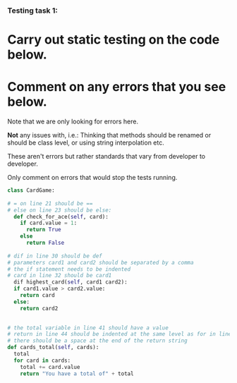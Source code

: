 ### Testing task 1:

# Carry out static testing on the code below.
# Comment on any errors that you see below.

Note that we are only looking for errors here.

**Not** any issues with, i.e.: 
Thinking that methods should be renamed or should be class level, or using string interpolation etc. 

These aren't errors but rather standards that vary from developer to developer. 

Only comment on errors that would stop the tests running.

```python
class CardGame:
  
# = on line 21 should be ==
# else on line 23 should be else:
  def check_for_ace(self, card):
    if card.value = 1:
      return True
    else
      return False
   
# dif in line 30 should be def
# parameters card1 and card2 should be separated by a comma
# the if statement needs to be indented
# card in line 32 should be card1
  dif highest_card(self, card1 card2):
  if card1.value > card2.value:
    return card
  else:
    return card2
  

# the total variable in line 41 should have a value
# return in line 44 should be indented at the same level as for in line 42
# there should be a space at the end of the return string  
def cards_total(self, cards):
  total
  for card in cards:
    total += card.value
    return "You have a total of" + total
  
```
